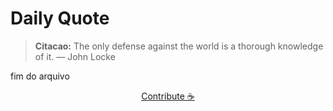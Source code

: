 # Daily Quote

> **Citacao:** The only defense against the world is a thorough knowledge of it. — John Locke

fim do arquivo

<watermark-footer>
<p align="center">
  <a href="https://github.com/ruisuan/ruisuan/blob/main/contribute.md">Contribute ☕</a>
</p>
</watermark-footer>
